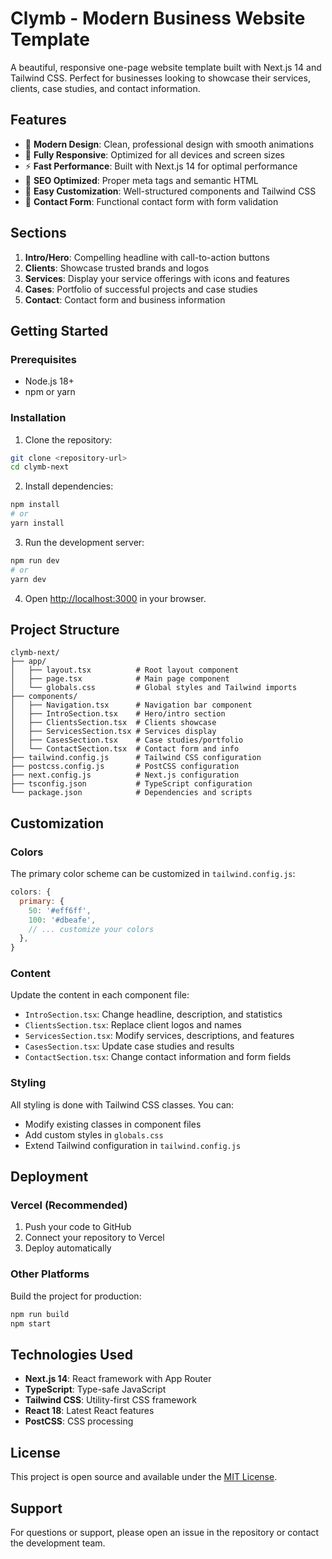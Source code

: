 # Clymb - Modern Business Website Template

A beautiful, responsive one-page website template built with Next.js 14 and Tailwind CSS. Perfect for businesses looking to showcase their services, clients, case studies, and contact information.

## Features

- 🎨 **Modern Design**: Clean, professional design with smooth animations
- 📱 **Fully Responsive**: Optimized for all devices and screen sizes
- ⚡ **Fast Performance**: Built with Next.js 14 for optimal performance
- 🎯 **SEO Optimized**: Proper meta tags and semantic HTML
- 🔧 **Easy Customization**: Well-structured components and Tailwind CSS
- 📝 **Contact Form**: Functional contact form with form validation

## Sections

1. **Intro/Hero**: Compelling headline with call-to-action buttons
2. **Clients**: Showcase trusted brands and logos
3. **Services**: Display your service offerings with icons and features
4. **Cases**: Portfolio of successful projects and case studies
5. **Contact**: Contact form and business information

## Getting Started

### Prerequisites

- Node.js 18+ 
- npm or yarn

### Installation

1. Clone the repository:
```bash
git clone <repository-url>
cd clymb-next
```

2. Install dependencies:
```bash
npm install
# or
yarn install
```

3. Run the development server:
```bash
npm run dev
# or
yarn dev
```

4. Open [http://localhost:3000](http://localhost:3000) in your browser.

## Project Structure

```
clymb-next/
├── app/
│   ├── layout.tsx          # Root layout component
│   ├── page.tsx            # Main page component
│   └── globals.css         # Global styles and Tailwind imports
├── components/
│   ├── Navigation.tsx      # Navigation bar component
│   ├── IntroSection.tsx    # Hero/intro section
│   ├── ClientsSection.tsx  # Clients showcase
│   ├── ServicesSection.tsx # Services display
│   ├── CasesSection.tsx    # Case studies/portfolio
│   └── ContactSection.tsx  # Contact form and info
├── tailwind.config.js      # Tailwind CSS configuration
├── postcss.config.js       # PostCSS configuration
├── next.config.js          # Next.js configuration
├── tsconfig.json           # TypeScript configuration
└── package.json            # Dependencies and scripts
```

## Customization

### Colors
The primary color scheme can be customized in `tailwind.config.js`:

```javascript
colors: {
  primary: {
    50: '#eff6ff',
    100: '#dbeafe',
    // ... customize your colors
  },
}
```

### Content
Update the content in each component file:
- `IntroSection.tsx`: Change headline, description, and statistics
- `ClientsSection.tsx`: Replace client logos and names
- `ServicesSection.tsx`: Modify services, descriptions, and features
- `CasesSection.tsx`: Update case studies and results
- `ContactSection.tsx`: Change contact information and form fields

### Styling
All styling is done with Tailwind CSS classes. You can:
- Modify existing classes in component files
- Add custom styles in `globals.css`
- Extend Tailwind configuration in `tailwind.config.js`

## Deployment

### Vercel (Recommended)
1. Push your code to GitHub
2. Connect your repository to Vercel
3. Deploy automatically

### Other Platforms
Build the project for production:
```bash
npm run build
npm start
```

## Technologies Used

- **Next.js 14**: React framework with App Router
- **TypeScript**: Type-safe JavaScript
- **Tailwind CSS**: Utility-first CSS framework
- **React 18**: Latest React features
- **PostCSS**: CSS processing

## License

This project is open source and available under the [MIT License](LICENSE).

## Support

For questions or support, please open an issue in the repository or contact the development team.
